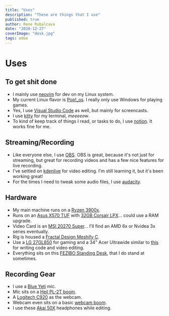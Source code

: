 ```yaml
---
title: "Uses"
description: "These are things that I use"
published: true
author: Rene Rubalcava
date: "2020-12-27"
coverImage: "desk.jpg"
tags: odoe
---
```


# Uses

## To get shit done

* I mainly use [neovim](https://neovim.io/) for dev on my Linux system.
* My current Linux flavor is [Pop!_os](https://pop.system76.com/). I really only use Windows for playing games.
* Yes, I use [Visual Studio Code](https://code.visualstudio.com/) as well, but mainly for screencasts.
* I use [kitty](https://sw.kovidgoyal.net/kitty/) for my terminal, _meeeeow_.
* To kind of keep track of things I read, or tasks to do, I use [notion](https://www.notion.so/). It works fine for me.

## Streaming/Recording
* Like everyone else, I use [OBS](https://obsproject.com/). OBS is great, because it's not just for streaming, but great for recording videos and has a few nice features for live recording.
* I've settled on [kdenlive](https://kdenlive.org/) for video editing. I'm still learning it, but it's been working great!
* For the times I need to tweak some audio files, I use [audacity](https://www.audacityteam.org/).

## Hardware
* My main machine runs on a [Ryzen 3900x](https://amzn.to/3o1eGP5).
* Runs on an [Asus X570 TUF](https://amzn.to/38OzmDN) with [32GB Corsair LPX](https://amzn.to/2L60TIq)... could use a RAM upgrade.
* Video Card is an [MSI 20270 Super](https://amzn.to/3nZh4Wx)... I'll find an AMD 6x or Nvidea 3x series eventually.
* Rig is housed a [Fractal Design Meshify C](https://amzn.to/2KMTnTc).
* Use a [LG 27GL850](https://amzn.to/2L60XYG) for gaming and a 34" Acer Ultrawide similar to [this](https://amzn.to/3pDUbbT) for writing code and video editing.
* Everything sits on this [FEZIBO Standing Desk](https://amzn.to/37PceFH), that I do stand at sometimes.

## Recording Gear
* I use a [Blue Yeti](https://amzn.to/34WzO1s) mic.
* Mic sits on a [Heil PL-2T boom](https://amzn.to/37QFegn).
* A [Logitech C920](https://amzn.to/2L96f5G) as the webcam.
* Webcam even sits on a basic [webcam boom](https://amzn.to/2M2cxVi).
* I use these [Akai 50X](https://amzn.to/3mQsYkp) headphones while editing.
